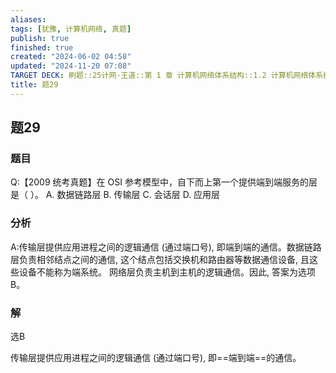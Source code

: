```yaml
---
aliases: 
tags: [犹豫, 计算机网络, 真题]
publish: true
finished: true
created: "2024-06-02 04:58"
updated: "2024-11-20 07:08"
TARGET DECK: 刷题::25计网-王道::第 1 章 计算机网络体系结构::1.2 计算机网络体系结构与参考模型::题29
title: 题29
---
```


## 题29
### 题目
Q:【2009 统考真题】在 OSI 参考模型中，自下而上第一个提供端到端服务的层是（ ）。
A. 数据链路层 B. 传输层 C. 会话层 D. 应用层
### 分析
A:传输层提供应用进程之间的逻辑通信 (通过端口号), 即端到端的通信。数据链路层负责相邻结点之间的通信, 这个结点包括交换机和路由器等数据通信设备, 且这些设备不能称为端系统。 网络层负责主机到主机的逻辑通信。因此, 答案为选项 B。
### 解
选B

传输层提供应用进程之间的逻辑通信 (通过端口号), 即==端到端==的通信。
